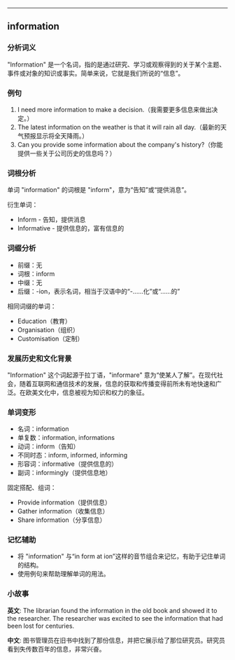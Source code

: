 
---------------
## information
### 分析词义
"Information" 是一个名词，指的是通过研究、学习或观察得到的关于某个主题、事件或对象的知识或事实。简单来说，它就是我们所说的“信息”。

### 例句
1. I need more information to make a decision.（我需要更多信息来做出决定。）
2. The latest information on the weather is that it will rain all day.（最新的天气预报显示将全天降雨。）
3. Can you provide some information about the company's history?（你能提供一些关于公司历史的信息吗？）

### 词根分析
单词 "information" 的词根是 "inform"，意为“告知”或“提供消息”。

衍生单词：
- Inform - 告知，提供消息
- Informative - 提供信息的，富有信息的

### 词缀分析
- 前缀：无
- 词根：inform
- 中缀：无
- 后缀：-ion，表示名词，相当于汉语中的“-……化”或“……的”

相同词缀的单词：
- Education（教育）
- Organisation（组织）
- Customisation（定制）

### 发展历史和文化背景
"Information" 这个词起源于拉丁语，"informare" 意为“使某人了解”。在现代社会，随着互联网和通信技术的发展，信息的获取和传播变得前所未有地快速和广泛。在欧美文化中，信息被视为知识和权力的象征。

### 单词变形
- 名词：information
- 单复数：information, informations
- 动词：inform（告知）
- 不同时态：inform, informed, informing
- 形容词：informative（提供信息的）
- 副词：informingly（提供信息地）

固定搭配、组词：
- Provide information（提供信息）
- Gather information（收集信息）
- Share information（分享信息）

### 记忆辅助
- 将 "information" 与“in form at ion”这样的音节组合来记忆，有助于记住单词的结构。
- 使用例句来帮助理解单词的用法。

### 小故事
**英文**:
The librarian found the information in the old book and showed it to the researcher. The researcher was excited to see the information that had been lost for centuries.

**中文**:
图书管理员在旧书中找到了那份信息，并把它展示给了那位研究员。研究员看到失传数百年的信息，非常兴奋。

